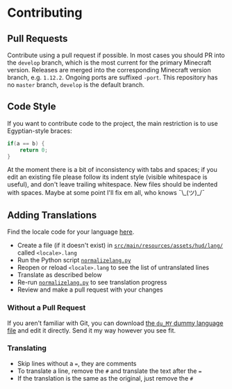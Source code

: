 # Contributing

## Pull Requests
Contribute using a pull request if possible. In most cases you should PR into the `develop` branch, which is the most current for the primary Minecraft version. Releases are merged into the corresponding Minecraft version branch, e.g. `1.12.2`. Ongoing ports are suffixed `-port`. This repository has no `master` branch, `develop` is the default branch.

## Code Style
If you want to contribute code to the project, the main restriction is to use Egyptian-style braces:

```java
if(a == b) {
    return 0;
}
```

At the moment there is a bit of inconsistency with tabs and spaces; if you edit an existing file please follow its indent style (visible whitespace is useful), and don't leave trailing whitespace. New files should be indented with spaces. Maybe at some point I'll fix em all, who knows ¯\\\_(ツ)\_/¯

## Adding Translations
Find the locale code for your language [here](https://minecraft.gamepedia.com/Language#Available_languages).

- Create a file (if it doesn't exist) in [`src/main/resources/assets/hud/lang/`](../src/main/resources/assets/hud/lang) called `<locale>.lang`
- Run the Python script [`normalizelang.py`](../normalizelang.py)
- Reopen or reload `<locale>.lang` to see the list of untranslated lines
- Translate as described below
- Re-run [`normalizelang.py`](../normalizelang.py) to see translation progress
- Review and make a pull request with your changes

### Without a Pull Request
If you aren't familiar with Git, you can download <a href="https://github.com/mccreery/better-hud/raw/master/src/main/resources/assets/hud/lang/du_MY.lang" download>the `du_MY` dummy language file</a> and edit it directly. Send it my way however you see fit.

### Translating
- Skip lines without a `=`, they are comments
- To translate a line, remove the `#` and translate the text after the `=`
- If the translation is the same as the original, just remove the `#`
